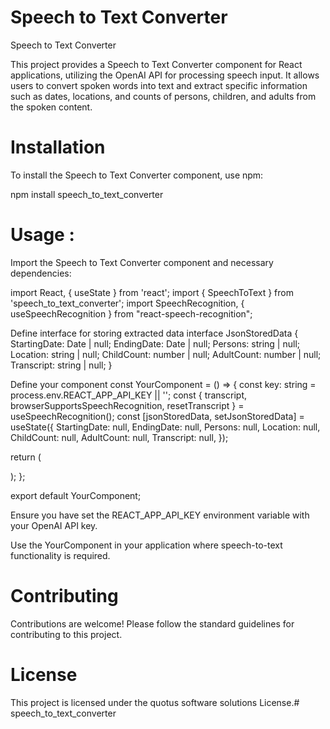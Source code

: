 
# Speech to Text Converter

Speech to Text Converter

This project provides a Speech to Text Converter component for React applications, utilizing the OpenAI API for processing speech input. It allows users to convert spoken words into text and extract specific information such as dates, locations, and counts of persons, children, and adults from the spoken content.

# Installation

To install the Speech to Text Converter component, use npm:

npm install speech_to_text_converter


# Usage :

Import the Speech to Text Converter component and necessary dependencies:

import React, { useState } from 'react';
import { SpeechToText } from 'speech_to_text_converter';
import SpeechRecognition, { useSpeechRecognition } from "react-speech-recognition";

 Define interface for storing extracted data
interface JsonStoredData {
  StartingDate: Date | null;
  EndingDate: Date | null;
  Persons: string | null;
  Location: string | null;
  ChildCount: number | null;
  AdultCount: number | null;
  Transcript: string | null;
}

 Define your component
const YourComponent = () => {
  const key: string = process.env.REACT_APP_API_KEY || '';
  const { transcript, browserSupportsSpeechRecognition, resetTranscript } = useSpeechRecognition();
  const [jsonStoredData, setJsonStoredData] = useState<JsonStoredData>({
    StartingDate: null,
    EndingDate: null,
    Persons: null,
    Location: null,
    ChildCount: null,
    AdultCount: null,
    Transcript: null,
  });

  return (
    <div>
      <SpeechToText
        apiKey={key}
        SpeechRecognition={SpeechRecognition}
        resetTranscript={resetTranscript}
        browserSupportsSpeechRecognition={browserSupportsSpeechRecognition}
        transcript={transcript}
        setJsonStoredData={setJsonStoredData}
        mic_color=""
        mic_bg_color='#ee121d50'
      />
    </div>
  );
};

export default YourComponent;

Ensure you have set the REACT_APP_API_KEY environment variable with your OpenAI API key.

Use the YourComponent in your application where speech-to-text functionality is required.

# Contributing

Contributions are welcome! Please follow the standard guidelines for contributing to this project.

# License

This project is licensed under the quotus software solutions License.# speech_to_text_converter
